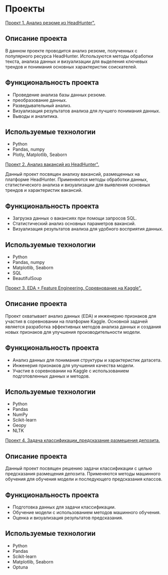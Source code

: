 # Проекты

[Проект 1. Анализ резюме из HeadHunter".](https://github.com/DenisBaburin/DS_projects/tree/main/PROJECT-1_Анализ%20резюме%20из%20HeadHunter)

## Описание проекта

В данном проекте проводится анализ резюме, полученных с популярного ресурса HeadHunter. Используются методы обработки текста, анализа данных и визуализации для выделения ключевых трендов и понимания основных характеристик соискателей.

## Функциональность проекта

- Проведение анализа базы данных резюме.
- преобразование данных.
- Разведывательный анализ.
- Визуализация результатов анализа для лучшего понимания данных.
- Выводы и аналитика.

## Используемые технологии

- Python
- Pandas, numpy
- Plotly, Matplotlib, Seaborn

[Проект 2. Анализ вакансий из HeadHunter".](https://github.com/DenisBaburin/DS_projects/tree/main/PROJECT-2_Анализ%20вакансий%20из%20HeadHunter)

Данный проект посвящен анализу вакансий, размещенных на платформе HeadHunter. Применяются методы обработки данных, статистического анализа и визуализации для выявления основных трендов и характеристик вакансий.

## Функциональность проекта

- Загрузка данных о вакансиях при помощи запросов SQL.
- Статистический анализ основных параметров вакансий.
- Визуализация результатов анализа для удобного восприятия данных.

## Используемые технологии

- Python
- Pandas, numpy
- Matplotlib, Seaborn
- SQL
- BeautifulSoup

[Проект 3. EDA + Feature Engineering. Соревнование на Kaggle".](https://github.com/DenisBaburin/DS_projects/tree/main/PROJECT-3_EDA%20%2B%20Feature%20Engineering.%20Соревнование%20на%20Kaggle)

## Описание проекта

Проект охватывает анализ данных (EDA) и инженерию признаков для участия в соревновании на платформе Kaggle. Основной задачей является разработка эффективных методов анализа данных и создания новых признаков для улучшения производительности модели.

## Функциональность проекта

- Анализ данных для понимания структуры и характеристик датасета.
- Инженерия признаков для улучшения качества модели.
- Участие в соревновании на Kaggle с использованием подготовленных данных и методов.

## Используемые технологии

- Python
- Pandas
- NumPy
- Scikit-learn
- Geopy
- NLTK

[Проект 4. Задача классификации_предсказание размещения депозита.](https://github.com/DenisBaburin/DS_projects/tree/main/PROJECT-4_Задача%20классификации_предсказание%20размещения%20депозита)

## Описание проекта

Данный проект посвящен решению задачи классификации с целью предсказания размещения депозита. Применяются методы машинного обучения для обучения модели и последующего предсказания классов.

## Функциональность проекта

- Подготовка данных для задачи классификации.
- Обучение модели с использованием методов машинного обучения.
- Оценка и визуализация результатов предсказания.

## Используемые технологии

- Python
- Pandas
- Scikit-learn
- Matplotlib, Seaborn
- Optuna
